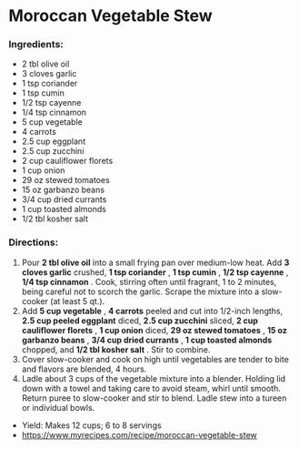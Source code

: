 # Moroccan Vegetable Stew 

### Ingredients: 
* 2 tbl olive oil
* 3 cloves garlic
* 1 tsp coriander
* 1 tsp cumin
* 1/2 tsp cayenne
* 1/4 tsp cinnamon
* 5 cup vegetable
* 4 carrots
* 2.5 cup eggplant
* 2.5 cup zucchini
* 2 cup cauliflower florets
* 1 cup onion
* 29 oz stewed tomatoes
* 15 oz garbanzo beans
* 3/4 cup dried currants
* 1 cup toasted almonds
* 1/2 tbl kosher salt

### Directions: 
1. Pour **2 tbl olive oil** into a small frying pan over medium-low heat. Add **3 cloves garlic** crushed, **1 tsp coriander** , **1 tsp cumin** , **1/2 tsp cayenne** , **1/4 tsp cinnamon** . Cook, stirring often until fragrant, 1 to 2 minutes, being careful not to scorch the garlic. Scrape the mixture into a slow-cooker (at least 5 qt.). 
2. Add **5 cup vegetable** , **4 carrots** peeled and cut into 1/2-inch lengths, **2.5 cup peeled eggplant** diced, **2.5 cup zucchini** sliced, **2 cup cauliflower florets** , **1 cup onion** diced, **29 oz stewed tomatoes** , **15 oz garbanzo beans** , **3/4 cup dried currants** , **1 cup toasted almonds** chopped, and **1/2 tbl kosher salt** . Stir to combine. 
3. Cover slow-cooker and cook on high until vegetables are tender to bite and flavors are blended, 4 hours. 
4. Ladle about 3 cups of the vegetable mixture into a blender. Holding lid down with a towel and taking care to avoid steam, whirl until smooth. Return puree to slow-cooker and stir to blend. Ladle stew into a tureen or individual bowls. 
* Yield: Makes 12 cups; 6 to 8 servings 
* https://www.myrecipes.com/recipe/moroccan-vegetable-stew 
